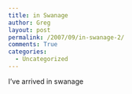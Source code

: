 ```yaml
---
title: in Swanage
author: Greg
layout: post
permalink: /2007/09/in-swanage-2/
comments: True
categories:
  - Uncategorized
---
```

I&#8217;ve arrived in swanage